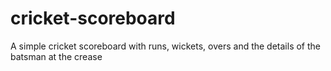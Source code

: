 # cricket-scoreboard
A simple cricket scoreboard with runs, wickets, overs and the details of the batsman at the crease
